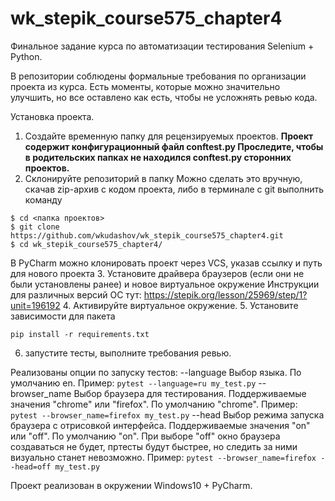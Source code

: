 # wk_stepik_course575_chapter4
Финальное задание курса по автоматизации тестирования Selenium + Python.


В репозитории соблюдены формальные требования по организации проекта из курса. Есть моменты, которые можно значительно улучшить, но все оставлено как есть, чтобы не усложнять ревью кода.


Установка проекта.
1. Создайте временную папку для рецензируемых проектов.
**Проект содержит конфигурационный файл conftest.py Проследите, чтобы в родительских папках не находился conftest.py сторонних проектов.**
2. Склонируйте репозиторий в папку
Можно сделать это вручную, скачав zip-архив с кодом проекта, либо в терминале с git выполнить команду
```
$ cd <папка проектов>
$ git clone https://github.com/wkudashov/wk_stepik_course575_chapter4.git
$ cd wk_stepik_course575_chapter4/
```
В PyCharm можно клонировать проект через VCS, указав ссылку и путь для нового проекта
3. Установите драйвера браузеров (если они не были установлены ранее) и новое виртуальное окружение
Инструкции для различных версий ОС тут: https://stepik.org/lesson/25969/step/1?unit=196192
4. Активируйте виртуальное окружение.
5. Установите зависимости для пакета
```
pip install -r requirements.txt
```
6. запустите тесты, выполните требования ревью.


Реализованы опции по запуску тестов:
--language Выбор языка. По умолчанию en. Пример: ```pytest --language=ru my_test.py```
--browser_name Выбор браузера для тестирования. Поддерживаемые значения "chrome" или "firefox". По умолчанию "chrome". Пример: ```pytest --browser_name=firefox my_test.py```
--head Выбор режима запуска браузера с отрисовкой интерфейса.  Поддерживаемые значения "on" или "off". По умолчанию "on". При выборе "off" окно браузера создаваться не будет, пртесты будут быстрее, но следить за ними визуально станет невозможно. Пример:  ```pytest --browser_name=firefox --head=off my_test.py```


Проект реализован в окружении Windows10 + PyCharm.
